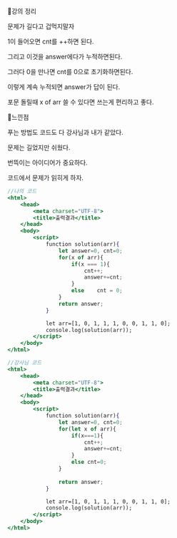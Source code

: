 📌강의 정리

문제가 길다고 겁먹지말자

1이 들어오면 cnt를 ++하면 된다.

그리고 이것을 answer에다가 누적하면된다.

그러다 0을 만나면 cnt를 0으로 초기화하면된다.

이렇게 계속 누적되면 answer가 답이 된다.

포문 돌릴때 x of arr 쓸 수 있다면 쓰는게 편리하고 좋다.

📌느낀점

푸는 방법도 코드도 다 강사님과 내가 같았다. 

문제는 길었지만 쉬웠다.

번뜩이는 아이디어가 중요하다.

코드에서 문제가 읽히게 하자.

```jsx
//나의 코드
<html>
    <head>
        <meta charset="UTF-8">
        <title>출력결과</title>
    </head>
    <body>
        <script>
            function solution(arr){         
                let answer=0, cnt=0;
                for(x of arr){
                    if(x === 1){
                        cnt++;
                        answer+=cnt;
                    }
                    else    cnt = 0;
                }
                return answer;
            }

            let arr=[1, 0, 1, 1, 1, 0, 0, 1, 1, 0];
            console.log(solution(arr));
        </script>
    </body>
</html>
```

```jsx
//강사님 코드
<html>
    <head>
        <meta charset="UTF-8">
        <title>출력결과</title>
    </head>
    <body>
        <script>
            function solution(arr){         
                let answer=0, cnt=0;
                for(let x of arr){
                    if(x===1){
                        cnt++;
                        answer+=cnt;
                    }
                    else cnt=0;
                }
                   
                return answer;
            }

            let arr=[1, 0, 1, 1, 1, 0, 0, 1, 1, 0];
            console.log(solution(arr));
        </script>
    </body>
</html>
```
